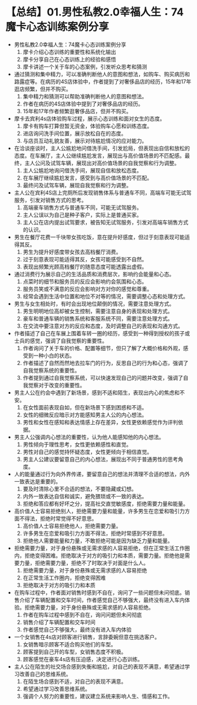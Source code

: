 # 【总结】01.男性私教2.0幸福人生：74魔卡心态训练案例分享

-   男性私教2.0幸福人生：74魔卡心态训练案例分享
    1.  摩卡介绍心态训练的重要性和系统化输出
    2.  摩卡分享自己在心态训练上的经验和感悟
    3.  摩卡讲述一个关于车的心态案例，引发听众思考和猜测
-   通过猜测和集中精力，可以准确判断他人的意图和想法，如购车、购买病历和路露症等。在病历的4S店体验中，作者提到了对奢侈品店的经历，15年和17年逛店频繁，但并不购买。
    1.  集中精力和猜测可以帮助准确判断他人的意图和想法。
    2.  作者在病历的4S店体验中提到了对奢侈品店的经历。
    3.  15年和17年作者频繁逛奢侈品店，但并不购买。
-   摩卡去宾利4s店体验购车过程，展示心态训练和面对女生的态度。
    1.  摩卡有购车打算但暂无资金，体验购车心愿和训练态度。
    2.  进店询问洗手间位置，展示放松自在的态度。
    3.  与店员互动礼貌友善，展示对待尴尬情况的应对能力。
-   在洽谈座谈时，主人公尴尬地问借洗手间，引发尬局，但表现出自信和放松的态度。在车展厅，主人公继续尴尬发言，展现出与高价值场景的不匹配感。最终，主人公问及试驾车辆，展现出对高价值场景的自我觉察和行为调整。
    1.  主人公尴尬地询问借洗手间，展现自信和放松态度。
    2.  在车展厅继续尴尬发言，感受到与高价值场景的不匹配。
    3.  最终问及试驾车辆，展现自我觉察和行为调整。
-   主人公在宾利4S店上完厕所后发现销售体系与普通车不同，高端车可能无试驾服务，引发对销售方式的思考。
    1.  高端豪车销售方式与普通车不同，可能无试驾服务。
    2.  主人公误以为自己是种子客户，实际上是普通买家。
    3.  主人公在店内提出试驾要求，被告知无试驾服务，引发对高端车销售方式的认识。
-   男生在餐厅花费一千块带女孩吃饭，意在提升好感度，但过于刻意表现可能适得其反。
    1.  男生为提升好感度带女孩去高档餐厅消费。
    2.  过于刻意表现可能适得其反，女孩可能感受到不自然。
    3.  表现出频繁光顾高档餐厅的随意态度可能透露出虚假。
-   通过消费行为展示自己的生活品质和消费层次，影响约会能量和心态。
    1.  点菜时的细节和服务员的反应会影响约会氛围和心态。
    2.  服务员笑或不满意的反应会影响对方对你的感觉和尊重。
    3.  经常会遇到生活中位置和地位不对等的情况，需要调整心态和处理方式。
-   男生与女生相处时，有时会出现地位颠倒的情况，需要注意处理方式。
    1.  男生明明地位高却被女生控制，需要注意自身的表现和处理方式。
    2.  豪车和普通车辆的销售系统和客服系统不同，需要注意处理方式。
    3.  在交流中要注意对方的反应和态度，及时调整自己的表现和沟通方式。
-   作者描述了自己在车展上围着车转一圈的经历，感受到一种得到授权的孩子或士兵的感觉，强调了自我觉察的重要性。
    1.  作者询问了关于车的价格、配置等细节，但只了解了大概价格和外观，感受到一种小白的状态。
    2.  作者描述了自然而然地去拉车门的行为，反思自己的行为和心态，强调了自我觉察系统的重要性。
    3.  作者提到通过自我觉察系统，可以快速发现自己的问题并改变，强调了自我觉察对于改变的重要性。
-   男主人公在约会中遇到了新场景，感到不适和陌生，表现出内心的焦虑和不安。
    1.  在女性面前表现自如，但在新场景下感到困惑和不适。
    2.  女性的细微反应暗示对方能感知男主人公的内心想法。
    3.  男性和女性在感知和表达情感上存在差异，女性更依赖感觉作为评判依据。
-   男主人公强调内心想法的重要性，认为他人能感知他的内心想法。
    1.  男性倾向于理性思考，女性更依赖感性和直觉。
    2.  男性对自己的感觉持怀疑态度，女性更倾向于相信直觉。
    3.  男主人公建议要留意自己的内心想法，展现出不同于普通男性的思考角度。
-   人的能量通过行为向外界传递，要留意自己的想法并清理不合适的想法，内外一致表达是重要的。
    1.  要及时清除心里不合适的想法，不要隐藏或幻想。
    2.  内外一致表达自信和诚实，避免猥琐或不一致的表达。
    3.  拒绝和答应都有好坏之分，提高社交直觉敏感度，拒绝需要力量和能量。
-   高价值人士容易拒绝别人，拒绝需要力量和能量，许多男生在恋爱和吸引力方面不得法，拒绝时常觉得不好意思。
    1.  高价值人士容易拒绝他人，拒绝需要力量。
    2.  许多男生在恋爱和吸引力方面不得法，拒绝时常感到不好意思。
    3.  拒绝他人需要能量和力量，不敢拒绝可能是因为缺乏力量和能量。
-   拒绝需要力量，对于身份悬殊或无需求感的人容易拒绝，但在正常生活工作圈内，拒绝变得困难。拒绝取决于对方的吸引力和本质，需要力量。拒绝他是需要力量，拒绝需要力量，拒绝不了时取决于对面是什么人。
    1.  拒绝需要力量，对于身份悬殊或无需求感的人容易拒绝
    2.  在正常生活工作圈内，拒绝变得困难
    3.  拒绝取决于对方的吸引力和本质
-   在购车过程中，作者面对销售时感到不自在，询问了一些问题但未问彻底。销售介绍了车辆配置和交车时间，作者感觉自己不够强大，最终没有进入车内体验。拒绝需要力量，对于身份悬殊或无需求感的人容易拒绝。
    1.  作者在购车过程中感到不自在，询问问题但未问彻底
    2.  销售介绍了车辆配置和交车时间
    3.  作者感觉自己不够强大，最终没有进入车内体验
-   一个女销售在4s店对顾客进行销售，言辞委婉但意在挑选客户。
    1.  女销售暗示顾客不适合购买他们的车型。
    2.  顾客提到自己开的车型，女销售态度不积极。
    3.  顾客感觉在豪车4s店有压迫感，决定进行心态训练。
-   主人公在陌生的社交场合感到失衡和尴尬，对自己的表现不满意，希望通过学习改善自己的思维系统。
    1.  在陌生场合感到不适，对自己的表现不满意。
    2.  希望通过学习改善思维系统。
    3.  强调个人努力的重要性，建议建立系统来影响人生、情感和工作。